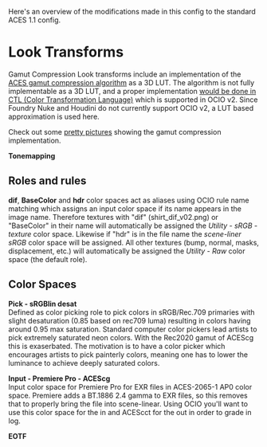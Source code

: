 Here's an overview of the modifications made in this config to the standard ACES 1.1 config.

<h1>Look Transforms</h1>
</h2>Gamut Compression</h2>
Look transforms include an implementation of the <a href="https://github.com/ampas/aces-vwg-gamut-mapping-2020">ACES gamut compression algorithm</a> as a 3D LUT. The algorithm is not fully implementable as a 3D LUT, and a proper implementation <a href="https://github.com/AcademySoftwareFoundation/OpenColorIO-Config-ACES/releases/tag/v0.1.1">would be done in CTL (Color Transformation Language)</a> which is supported in OCIO v2. Since Foundry Nuke and Houdini do not currently support OCIO v2, a LUT based approximation is used here.<p>
  
  Check out some <a href="https://github.com/sharktacos/OpenColorIO-configs/blob/main/docs/gamut.md">pretty pictures</a> showing the gamut compression implementation.<p>

<b>Tonemapping</b><br> 
  
<h2>Roles and rules</h2>
<b>dif</b>, <b>BaseColor</b> and <b>hdr</b> color spaces act as aliases using OCIO rule name matching which assigns an input color space if its name appears in the image name. Therefore textures with "dif" (shirt_dif_v02.png) or "BaseColor" in their name will automatically be assigned the <i>Utility - sRGB - texture</i> color space. Likewise if "hdr" is in the file name the <i>scene-liner sRGB</i> color space will be assigned. All other textures (bump, normal, masks, displacement, etc.) will automatically be assigned the <i>Utility - Raw</i> color space (the default role).<p> 
  
<h2>Color Spaces</h2>
<b>Pick - sRGBlin desat</b><br> 
Defined as color picking role to pick colors in sRGB/Rec.709 primaries with slight desaturation (0.85 based on rec709 luma) resulting in colors having around 0.95 max saturation. Standard computer color pickers lead artists to pick extremely saturated neon colors. With the Rec2020 gamut of ACEScg this is exaserbated. The motivation is to have a color picker which encourages artists to pick painterly colors, meaning one has to lower the luminance to achieve deeply saturated colors.<p>

<b>Input - Premiere Pro - ACEScg</b><br>
Input color space for Premiere Pro for EXR files in ACES-2065-1 AP0 color space. Premiere adds a BT.1886 2.4 gamma to EXR files, so this removes that to properly bring the file into scene-linear. Using OCIO you'll want to use this color space for the in and ACEScct for the out in order to grade in log.  

<b>EOTF</b><br>
  



